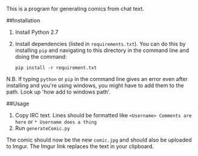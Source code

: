 This is a program for generating comics from chat text.

##Installation

1. Install Python 2.7

2. Install dependencies (listed in `requirements.txt`). 
You can do this by installing `pip` and navigating to this directory in the command line and doing the command:

    `pip install -r requirement.txt`

N.B. If typing `python` or `pip` in the command line gives an error even after installing and you're using windows, you might have to add them to the path. Look up 'how add to windows path'.




##Usage

1. Copy IRC text. Lines should be formatted like `<Username> Comments are here` or `* Username does a thing`
2.  Run `generateComic.py`

The comic should now be the new `comic.jpg` and should also be uploaded to Imgur.  The Imgur link replaces the text in your clipboard.